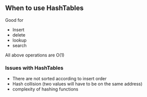 ## When to use HashTables

Good for 
- Insert
- delete
- lookup
- search

All above operations are O(1)

### Issues with HashTables
- There are not sorted according to insert order
- Hash collision (two values will have to be on the same address)
- complexity of hashing functions